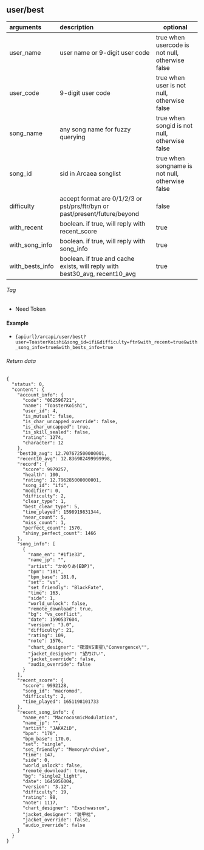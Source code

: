 ## user/best

| arguments       | description                                                                 | optional                                        |
|:----------------|:----------------------------------------------------------------------------|-------------------------------------------------|
| user_name       | user name or 9-digit user code                                              | true when usercode is not null, otherwise false |
| user_code       | 9-digit user code                                                           | true when user is not null, otherwise false     |
| song_name       | any song name for fuzzy querying                                            | true when songid is not null, otherwise false   |
| song_id         | sid in Arcaea songlist                                                      | true when songname is not null, otherwise false |
| difficulty      | accept format are 0/1/2/3 or pst/prs/ftr/byn or past/present/future/beyond  | false                                           |
| with_recent     | boolean. if true, will reply with recent_score                              | true                                            |
| with_song_info  | boolean. if true, will reply with song_info                                 | true                                            |
| with_bests_info | boolean. if true and cache exists, will reply with best30_avg, recent10_avg | true                                            |

###### Tag

* Need Token

#### Example

+ `{apiurl}/arcapi/user/best?user=ToasterKoishi&song_id=ifi&difficulty=ftr&with_recent=true&with_song_info=true&with_bests_info=true`

###### Return data

```json5
{
  "status": 0,
  "content": {
    "account_info": {
      "code": "062596721",
      "name": "ToasterKoishi",
      "user_id": 4,
      "is_mutual": false,
      "is_char_uncapped_override": false,
      "is_char_uncapped": true,
      "is_skill_sealed": false,
      "rating": 1274,
      "character": 12
    },
    "best30_avg": 12.707672500000001,
    "recent10_avg": 12.836982499999998,
    "record": {
      "score": 9979257,
      "health": 100,
      "rating": 12.796285000000001,
      "song_id": "ifi",
      "modifier": 0,
      "difficulty": 2,
      "clear_type": 1,
      "best_clear_type": 5,
      "time_played": 1598919831344,
      "near_count": 5,
      "miss_count": 1,
      "perfect_count": 1570,
      "shiny_perfect_count": 1466
    },
    "song_info": [
      {
        "name_en": "#1f1e33",
        "name_jp": "",
        "artist": "かめりあ(EDP)",
        "bpm": "181",
        "bpm_base": 181.0,
        "set": "vs",
        "set_friendly": "BlackFate",
        "time": 163,
        "side": 1,
        "world_unlock": false,
        "remote_download": true,
        "bg": "vs_conflict",
        "date": 1590537604,
        "version": "3.0",
        "difficulty": 21,
        "rating": 109,
        "note": 1576,
        "chart_designer": "夜浪VS東星\"Convergence\"",
        "jacket_designer": "望月けい",
        "jacket_override": false,
        "audio_override": false
      }
    ],
    "recent_score": {
      "score": 9992128,
      "song_id": "macromod",
      "difficulty": 2,
      "time_played": 1651198101733
    },
    "recent_song_info": {
      "name_en": "MacrocosmicModulation",
      "name_jp": "",
      "artist": "JAKAZiD",
      "bpm": "170",
      "bpm_base": 170.0,
      "set": "single",
      "set_friendly": "MemoryArchive",
      "time": 147,
      "side": 0,
      "world_unlock": false,
      "remote_download": true,
      "bg": "single2_light",
      "date": 1645056004,
      "version": "3.12",
      "difficulty": 19,
      "rating": 98,
      "note": 1117,
      "chart_designer": "Exschwas↕on",
      "jacket_designer": "装甲枕",
      "jacket_override": false,
      "audio_override": false
    }
  }
}
```

